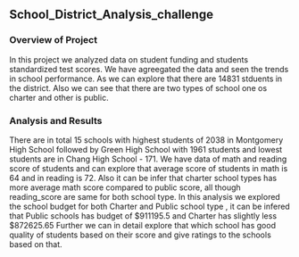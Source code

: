 
## School_District_Analysis_challenge

### Overview of Project

In this project we analyzed data on student funding and students standardized test scores. We have agreegated the data and seen the trends in school performance. As we can explore that there are 14831 stduents in the district. Also we can see that there are two types of school one os charter and other is public.

### Analysis and Results 

There are in total 15 schools with highest students of 2038 in Montgomery High School followed by Green High School	with 1961 students and lowest students are in Chang High School - 171. 
We have data of math and reading score of students and can explore that average score of students in math is 64 and in reading is 72. Also it can be infer that charter school types has more average math score compared to public score, all though reading_score are same for both school type. In this analysis we explored the school budget for both Charter and Public school type , it can be infered that Public schools has budget of $911195.5 and Charter has slightly less $872625.65
Further we can in detail explore that which school has good quality of students based on their score and give ratings to the schools based on that. 
